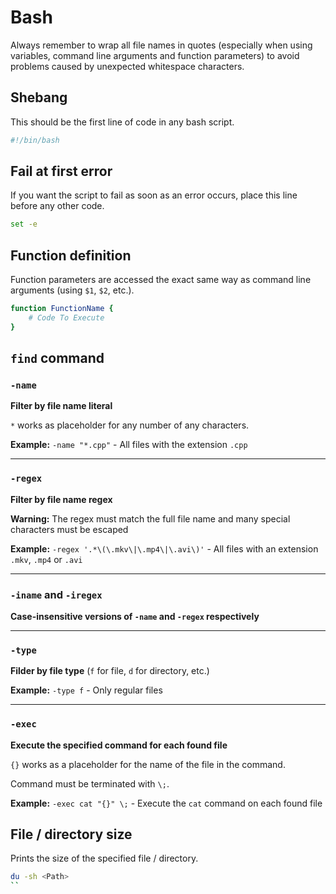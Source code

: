 # Bash

Always remember to wrap all file names in quotes (especially when using variables, command line arguments and function parameters) to avoid problems caused by unexpected whitespace characters.

## Shebang

This should be the first line of code in any bash script.

```bash
#!/bin/bash
```

## Fail at first error

If you want the script to fail as soon as an error occurs, place this line before any other code.

```bash
set -e
```

## Function definition

Function parameters are accessed the exact same way as command line arguments (using `$1`, `$2`, etc.).

```bash
function FunctionName {
    # Code To Execute
}
```

## `find` command

### `-name`

**Filter by file name literal**

`*` works as placeholder for any number of any characters.

**Example:** `-name "*.cpp"` - All files with the extension `.cpp`

---

### `-regex`

**Filter by file name regex**

**Warning:** The regex must match the full file name and many special characters must be escaped

**Example:** `-regex '.*\(\.mkv\|\.mp4\|\.avi\)'` - All files with an extension `.mkv`, `.mp4` or `.avi`

---

### `-iname` and `-iregex`

**Case-insensitive versions of `-name` and `-regex` respectively**

---

### `-type`

**Filder by file type** (`f` for file, `d` for directory, etc.)

**Example:** `-type f` - Only regular files

---

### `-exec`

**Execute the specified command for each found file**

`{}` works as a placeholder for the name of the file in the command.

Command must be terminated with `\;`.

**Example:** `-exec cat "{}" \;` - Execute the `cat` command on each found file

## File / directory size

Prints the size of the specified file / directory.

```bash
du -sh <Path>
``

